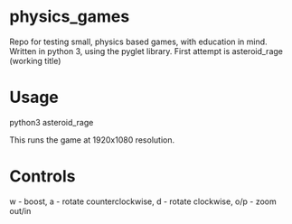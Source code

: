 # physics_games
Repo for testing small, physics based games, with education in mind. Written in python 3, using the pyglet library.
First attempt is asteroid_rage (working title)

# Usage
python3 asteroid_rage

This runs the game at 1920x1080 resolution.


# Controls
w - boost, a - rotate counterclockwise,  d - rotate clockwise, o/p - zoom out/in
